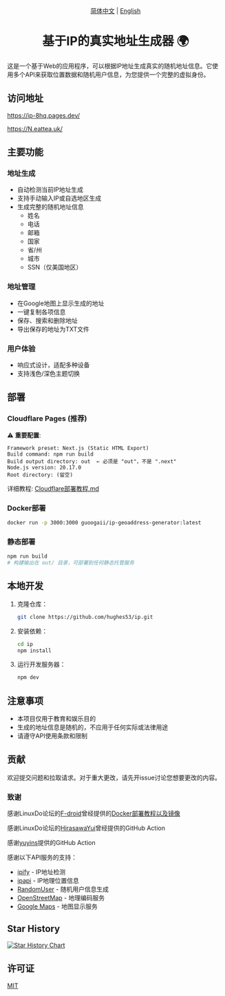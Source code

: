 <div align="center">

[简体中文](README.md) | [English](README_EN.md)

</div>

<div align="center">

# 基于IP的真实地址生成器 🌍

</div>

这是一个基于Web的应用程序，可以根据IP地址生成真实的随机地址信息。它使用多个API来获取位置数据和随机用户信息，为您提供一个完整的虚拟身份。

## 访问地址

https://ip-8hq.pages.dev/


https://N.eattea.uk/

## 主要功能

### 地址生成
- 自动检测当前IP地址生成
- 支持手动输入IP或自选地区生成
- 生成完整的随机地址信息
  - 姓名
  - 电话
  - 邮箱
  - 国家
  - 省/州
  - 城市
  - SSN（仅美国地区）

### 地址管理
- 在Google地图上显示生成的地址
- 一键复制各项信息
- 保存、搜索和删除地址
- 导出保存的地址为TXT文件

### 用户体验
- 响应式设计，适配多种设备
- 支持浅色/深色主题切换

## 部署

### Cloudflare Pages (推荐)

⚠️ **重要配置**:

```
Framework preset: Next.js (Static HTML Export)
Build command: npm run build
Build output directory: out  ← 必须是 "out"，不是 ".next"
Node.js version: 20.17.0
Root directory: (留空)
```

详细教程: [Cloudflare部署教程.md](./Cloudflare部署教程.md)

### Docker部署

```bash
docker run -p 3000:3000 guoogaii/ip-geoaddress-generator:latest
```

### 静态部署

```bash
npm run build
# 构建输出在 out/ 目录，可部署到任何静态托管服务
```

## 本地开发

1. 克隆仓库：
   ```bash
   git clone https://github.com/hughes53/ip.git
   ```

2. 安装依赖：
   ```bash
   cd ip
   npm install
   ```

3. 运行开发服务器：
   ```bash
   npm dev
   ```

## 注意事项

- 本项目仅用于教育和娱乐目的
- 生成的地址信息是随机的，不应用于任何实际或法律用途
- 请遵守API使用条款和限制

## 贡献

欢迎提交问题和拉取请求。对于重大更改，请先开issue讨论您想要更改的内容。

### 致谢

感谢LinuxDo论坛的[F-droid](https://linux.do/u/F-droid/summary)曾经提供的[Docker部署教程以及镜像](https://linux.do/t/topic/234815)

感谢LinuxDo论坛的[HirasawaYui](https://linux.do/u/HirasawaYui/summary)曾经提供的GitHub Action

感谢[yuyins](https://github.com/houzixiashanxiedaima)提供的GitHub Action

感谢以下API服务的支持：

- [ipify](https://www.ipify.org/) - IP地址检测
- [ipapi](https://ipapi.co/) - IP地理位置信息
- [RandomUser](https://randomuser.me/) - 随机用户信息生成
- [OpenStreetMap](https://www.openstreetmap.org/) - 地理编码服务
- [Google Maps](https://www.google.com/maps) - 地图显示服务

## Star History

[![Star History Chart](https://api.star-history.com/svg?repos=GuooGaii/ip-geoaddress-generator&type=Date)](https://www.star-history.com/#GuooGaii/ip-geoaddress-generator&Date)

## 许可证

[MIT](https://choosealicense.com/licenses/mit/)

